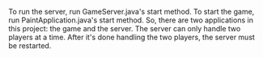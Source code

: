 To run the server, run GameServer.java's start method. To start the game, run PaintApplication.java's start method. So, there are two applications in this project: the game and the server. The server can only handle two players at a time. After it's done handling the two players, the server must be restarted.
